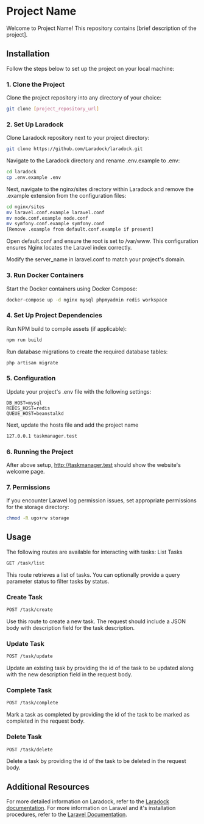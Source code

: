 # Project Name

Welcome to Project Name! This repository contains [brief description of the project].
## Installation

Follow the steps below to set up the project on your local machine:
### 1. Clone the Project

Clone the project repository into any directory of your choice:

```bash
git clone [project_repository_url]
```
### 2. Set Up Laradock

Clone Laradock repository next to your project directory:

```bash
git clone https://github.com/Laradock/laradock.git
```
Navigate to the Laradock directory and rename .env.example to .env:

```bash
cd laradock
cp .env.example .env
```
Next, navigate to the nginx/sites directory within Laradock and remove the .example extension from the configuration files:

```bash
cd nginx/sites
mv laravel.conf.example laravel.conf
mv node.conf.example node.conf
mv symfony.conf.example symfony.conf
[Remove .example from default.conf.example if present]
```
Open default.conf and ensure the root is set to /var/www. This configuration ensures Nginx locates the Laravel index correctly.

Modify the server_name in laravel.conf to match your project's domain.
### 3. Run Docker Containers

Start the Docker containers using Docker Compose:

```bash
docker-compose up -d nginx mysql phpmyadmin redis workspace
```
### 4. Set Up Project Dependencies

Run NPM build to compile assets (if applicable):

```bash
npm run build
```
Run database migrations to create the required database tables:

```bash
php artisan migrate
```
### 5. Configuration

Update your project's .env file with the following settings:

```dotenv
DB_HOST=mysql
REDIS_HOST=redis
QUEUE_HOST=beanstalkd
```

Next, update the hosts file and add the project name
```bash
127.0.0.1 taskmanager.test
```

### 6. Running the Project

After above setup, http://taskmanager.test should show the website's welcome page.

### 7. Permissions

If you encounter Laravel log permission issues, set appropriate permissions for the storage directory:

```bash
chmod -R ugo+rw storage
```

## Usage

The following routes are available for interacting with tasks:
List Tasks

```bash
GET /task/list
```

This route retrieves a list of tasks. You can optionally provide a query parameter status to filter tasks by status.


### Create Task

```bash
POST /task/create
```
Use this route to create a new task. The request should include a JSON body with description field for the task description.
### Update Task

```bash
POST /task/update
```

Update an existing task by providing the id of the task to be updated along with the new description field in the request body.
### Complete Task

```bash
POST /task/complete
```

Mark a task as completed by providing the id of the task to be marked as completed in the request body.
### Delete Task

```bash
POST /task/delete
```

Delete a task by providing the id of the task to be deleted in the request body.


## Additional Resources

For more detailed information on Laradock, refer to the <a href="https://laradock.io/getting-started/">Laradock documentation</a>.
For more information on Laravel and it's installation procedures, refer to the <a href="https://laravel.com/docs/11.x/installation">Laravel Documentation</a>.
